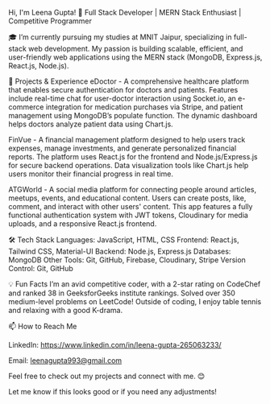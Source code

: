 Hi, I'm Leena Gupta! 👋
Full Stack Developer | MERN Stack Enthusiast | Competitive Programmer

🎓 I’m currently pursuing my studies at MNIT Jaipur, specializing in full-stack web development. My passion is building scalable, efficient, and user-friendly web applications using the MERN stack (MongoDB, Express.js, React.js, Node.js).

💼 Projects & Experience
eDoctor - A comprehensive healthcare platform that enables secure authentication for doctors and patients. Features include real-time chat for user-doctor interaction using Socket.io, an e-commerce integration for medication purchases via Stripe, and patient management using MongoDB’s populate function. The dynamic dashboard helps doctors analyze patient data using Chart.js.

FinVue - A financial management platform designed to help users track expenses, manage investments, and generate personalized financial reports. The platform uses React.js for the frontend and Node.js/Express.js for secure backend operations. Data visualization tools like Chart.js help users monitor their financial progress in real time.

ATGWorld - A social media platform for connecting people around articles, meetups, events, and educational content. Users can create posts, like, comment, and interact with other users' content. This app features a fully functional authentication system with JWT tokens, Cloudinary for media uploads, and a responsive React.js frontend.

🛠️ Tech Stack
Languages: JavaScript, HTML, CSS
Frontend: React.js, Tailwind CSS, Material-UI
Backend: Node.js, Express.js
Databases: MongoDB
Other Tools: Git, GitHub, Firebase, Cloudinary, Stripe
Version Control: Git, GitHub

💡 Fun Facts
I’m an avid competitive coder, with a 2-star rating on CodeChef and ranked 38 in GeeksforGeeks institute rankings.
Solved over 350 medium-level problems on LeetCode!
Outside of coding, I enjoy table tennis and relaxing with a good K-drama.

📫 How to Reach Me

LinkedIn: https://www.linkedin.com/in/leena-gupta-265063233/

Email: leenagupta993@gmail.com

Feel free to check out my projects and connect with me. 😊

Let me know if this looks good or if you need any adjustments!
